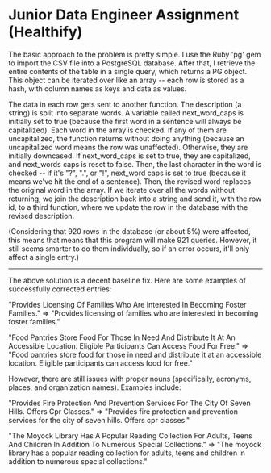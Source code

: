 <h1>Junior Data Engineer Assignment (Healthify)</h1>

The basic approach to the problem is pretty simple. I use the Ruby 'pg' gem to import the CSV file into a PostgreSQL database. After that, I retrieve the entire contents of the table in a single query, which returns a PG object. This object can be iterated over like an array -- each row is stored as a hash, with column names as keys and data as values.

The data in each row gets sent to another function. The description (a string) is split into separate words. A variable called next_word_caps is initially set to true (because the first word in a sentence will always be capitalized). Each word in the array is checked. If any of them are uncapitalized, the function returns without doing anything (because an uncapitalized word means the row was unaffected). Otherwise, they are initially downcased. If next_word_caps is set to true, they are capitalized, and next_words caps is reset to false. Then, the last character in the word is checked -- if it's "?", ".", or "!", next_word caps is set to true (because it means we've hit the end of a sentence). Then, the revised word replaces the original word in the array. If we iterate over all the words without returning, we join the description back into a string and send it, with the row id, to a third function, where we update the row in the database with the revised description.

(Considering that 920 rows in the database (or about 5%) were affected, this means that means that this program will make 921 queries. However, it still seems smarter to do them individually, so if an error occurs, it'll only affect a single entry.)

<hr>

The above solution is a decent baseline fix. Here are some examples of successfully corrected entries:

"Provides Licensing Of Families Who Are Interested In Becoming Foster Families." =>
"Provides licensing of families who are interested in becoming foster families."

"Food Pantries Store Food For Those In Need And Distribute It At An Accessible Location. Eligible Participants Can Access Food For Free." =>
"Food pantries store food for those in need and distribute it at an accessible location. Eligible participants can access food for free."

However, there are still issues with proper nouns (specifically, acronyms, places, and organization names). Examples include:

"Provides Fire Protection And Prevention Services For The City Of Seven Hills. Offers Cpr Classes." =>
"Provides fire protection and prevention services for the city of seven hills. Offers cpr classes."

"The Moyock Library Has A Popular Reading Collection For Adults, Teens And Children In Addition To Numerous Special Collections." =>
"The moyock library has a popular reading collection for adults, teens and children in addition to numerous special collections."
